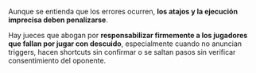 Aunque se entienda que los errores ocurren, **los atajos y la ejecución imprecisa deben penalizarse**.

Hay jueces que abogan por **responsabilizar firmemente a los jugadores que fallan por jugar con descuido**, especialmente cuando no anuncian triggers, hacen shortcuts sin confirmar o se saltan pasos sin verificar consentimiento del oponente.